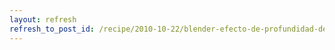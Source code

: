 ```yaml
---
layout: refresh
refresh_to_post_id: /recipe/2010-10-22/blender-efecto-de-profundidad-de-campo.html
---
```

